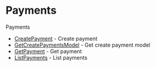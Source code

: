 # Payments

Payments


* [CreatePayment](createpayment.md) - Create payment
* [GetCreatePaymentsModel](getcreatepaymentsmodel.md) - Get create payment model
* [GetPayment](getpayment.md) - Get payment
* [ListPayments](listpayments.md) - List payments